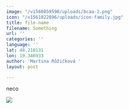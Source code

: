 ```yaml
---
image: "/v1560859590/uploads/bcaa-1.png"
icon: "/v1561022896/uploads/icon-family.jpg"
title: file-name
filename: Something
url: ''
categories: ''
language: ''
lat: 48.210131
lon: 19.346933
author: 'Martina Růžičková '
layout: post

---
```

neco

![](https://res.cloudinary.com/dhxmg9p4i/image/upload/c_limit,h_512,w_512/v1560859590/uploads/bcaa-1.png)